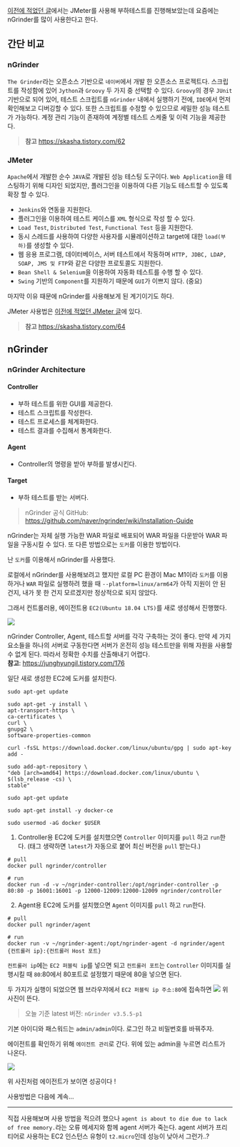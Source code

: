 [이전에 적었던 글](https://velog.io/@rudwnd33/JMeter-%EB%B6%80%ED%95%98%ED%85%8C%EC%8A%A4%ED%8A%B8)에서는 JMeter를 사용해 부하테스트를 진행해보았는데 요즘에는 nGrinder를 많이 사용한다고 한다.

## 간단 비교

### nGrinder
`The Grinder`라는 오픈소스 기반으로 `네이버`에서 개발 한 오픈소스 프로젝트다.
스크립트를 작성함에 있어 `Jython`과 `Groovy` 두 가지 중 선택할 수 있다.
`Groovy`의 경우 `JUnit` 기반으로 되어 있어, 테스트 스크립트를 `nGrinder` 내에서 실행하기 전에, `IDE`에서 먼저 확인해보고 디버깅할 수 있다. 또한 스크립트를 수정할 수 있으므로 세밀한 성능 테스트가 가능하다.
계정 관리 기능이 존재하여 계정별 테스트 스케줄 및 이력 기능을 제공한다.

> **참고**
https://skasha.tistory.com/62

### JMeter
`Apache`에서 개발한 순수 `JAVA`로 개발된 성능 테스팅 도구이다.
`Web Application`을 테스팅하기 위해 디자인 되었지만, 플러그인을 이용하여 다른 기능도 테스트할 수 있도록 확장 할 수 있다.

- `Jenkins`와 연동을 지원한다.
- 플러그인을 이용하여 테스트 케이스를 `XML` 형식으로 작성 할 수 있다.
- `Load Test`, `Distributed Test`, `Functional Test` 등을 지원한다.
- 동시 스레드를 사용하여 다양한 사용자를 시뮬레이션하고 target에 대한 `load(부하)`를 생성할 수 있다.
- 웹 응용 프로그램, 데이터베이스, 서버 테스트에서 작동하며 `HTTP, JDBC, LDAP, SOAP, JMS 및 FTP`와 같은 다양한 프로토콜도 지원한다.
- `Bean Shell & Selenium`을 이용하여 자동화 테스트를 수행 할 수 있다.
- `Swing` 기반의 `Component`를 지원하기 때문에 `GUI`가 이쁘지 않다. (중요)

마지막 이유 때문에 nGrinder를 사용해보게 된 계기이기도 하다.

JMeter 사용법은 [이전에 적었던 JMeter 글](https://velog.io/@rudwnd33/JMeter-%EB%B6%80%ED%95%98%ED%85%8C%EC%8A%A4%ED%8A%B8)에 있다.

> **참고**
https://skasha.tistory.com/64

## nGrinder
### nGrinder Architecture
#### Controller
- 부하 테스트를 위한 GUI를 제공한다.
- 테스트 스크립트를 작성한다.
- 테스트 프로세스를 체계화한다.
- 테스트 결과를 수집해서 통계화한다.

#### Agent
- Controller의 명령을 받아 부하를 발생시킨다.

#### Target
- 부하 테스트를 받는 서버다.

> nGrinder 공식 GitHub: https://github.com/naver/ngrinder/wiki/Installation-Guide

nGrinder는 자체 실행 가능한 WAR 파일로 배포되어 WAR 파일을 다운받아 WAR 파일을 구동시킬 수 있다. 또 다른 방법으로는 `도커`를 이용한 방법이다.

난 `도커`를 이용해서 nGrinder를 사용했다.

로컬에서 nGrinder를 사용해보려고 했지만 로컬 PC 환경이 Mac M1이라 `도커`를 이용하거나 `WAR` 파일로 실행하려 했을 때 `--platform=linux/arm64`가 아직 지원이 안 된 건지, 내가 못 한 건지 모르겠지만 정상적으로 되지 않았다.

그래서 컨트롤러용, 에이전트용 `EC2(Ubuntu 18.04 LTS)`를 새로 생성해서 진행했다.

![](https://images.velog.io/images/rudwnd33/post/a114cffa-003e-4f20-9512-3e11743d8d32/%E1%84%89%E1%85%B3%E1%84%8F%E1%85%B3%E1%84%85%E1%85%B5%E1%86%AB%E1%84%89%E1%85%A3%E1%86%BA%202021-12-17%20%E1%84%8B%E1%85%A9%E1%84%92%E1%85%AE%2012.10.32.png)

>
nGrinder Controller, Agent, 테스트할 서버를 각각 구축하는 것이 좋다. 만약 세 가지 요소들을 하나의 서버로 구동한다면 서버가 온전히 성능 테스트만을 위해 자원을 사용할 수 없게 된다. 따라서 정확한 수치를 산출해내기 어렵다. <br>
**참고**: https://junghyungil.tistory.com/176


일단 새로 생성한 EC2에 도커를 설치한다.

```
sudo apt-get update

sudo apt-get -y install \
apt-transport-https \
ca-certificates \
curl \
gnupg2 \
software-properties-common

curl -fsSL https://download.docker.com/linux/ubuntu/gpg | sudo apt-key add -

sudo add-apt-repository \
"deb [arch=amd64] https://download.docker.com/linux/ubuntu \
$(lsb_release -cs) \
stable"

sudo apt-get update

sudo apt-get install -y docker-ce

sudo usermod -aG docker $USER
```

1. Controller용 EC2에 도커를 설치했으면 `Controller` 이미지를 `pull` 하고 `run`한다.
   (태그 생략하면 `latest`가 자동으로 붙어 최신 버전을 `pull` 받는다.)
```
# pull
docker pull ngrinder/controller

# run
docker run -d -v ~/ngrinder-controller:/opt/ngrinder-controller -p 80:80 -p 16001:16001 -p 12000-12009:12000-12009 ngrinder/controller
```

2. Agent용 EC2에 도커를 설치했으면 `Agent` 이미지를 `pull` 하고 `run`한다.
```
# pull
docker pull ngrinder/agent

# run
docker run -v ~/ngrinder-agent:/opt/ngrinder-agent -d ngrinder/agent {컨트롤러 ip}:{컨트롤러 Host 포트}
```
`컨트롤러 ip`에는 `EC2 퍼블릭 ip`를 넣으면 되고 `컨트롤러 포트`는 `Controller` 이미지를 실행시킬 때 `80`:80에서 80포트로 설정했기 때문에 80을 넣으면 된다.

두 가지가 실행이 되었으면 웹 브라우저에서 `EC2 퍼블릭 ip 주소:80`에 접속하면
![](https://images.velog.io/images/rudwnd33/post/6ab3186d-438b-4697-924f-4c5eb0898f1e/%E1%84%89%E1%85%B3%E1%84%8F%E1%85%B3%E1%84%85%E1%85%B5%E1%86%AB%E1%84%89%E1%85%A3%E1%86%BA%202021-12-17%20%E1%84%8B%E1%85%A9%E1%84%8C%E1%85%A5%E1%86%AB%201.45.29.png)
위 사진이 뜬다.

> 오늘 기준 latest 버전: `nGrinder v3.5.5-p1`

기본 아이디와 패스워드는 `admin/admin`이다.
로그인 하고 비밀번호를 바꿔주자.

에이전트를 확인하기 위해 `에이전트 관리`로 간다.
위에 있는 admin을 누르면 리스트가 나온다.

![](https://images.velog.io/images/rudwnd33/post/b45f22ed-3453-41a8-b2f0-c0847ea56654/%E1%84%89%E1%85%B3%E1%84%8F%E1%85%B3%E1%84%85%E1%85%B5%E1%86%AB%E1%84%89%E1%85%A3%E1%86%BA%202021-12-17%20%E1%84%8B%E1%85%A9%E1%84%8C%E1%85%A5%E1%86%AB%2011.04.29.png)

위 사진처럼 에이전트가 보이면 성공이다 !

사용방법은 다음에 계속...

***

직접 사용해보며 사용 방법을 적으려 했으나
`agent is about to die due to lack of free memory.`라는 오류 메세지와 함께 agent 서버가 죽는다.
agent 서버가 프리티어로 사용하는 EC2 인스턴스 유형이 `t2.micro`인데 성능이 낮아서 그런가..?

